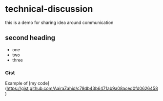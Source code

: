 # technical-discussion
this is a demo  for sharing idea around communication

## second heading

* one
* two
* three

### Gist
Example of [my code] (https://gist.github.com/AairaZahid/c78db43b6471ab9a08aced0fd0626458)
